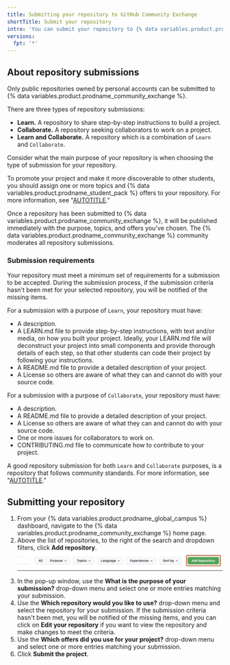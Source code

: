 ```yaml
---
title: Submitting your repository to GitHub Community Exchange
shortTitle: Submit your repository
intro: 'You can submit your repository to {% data variables.product.prodname_community_exchange %} for others to view or contribute to.'
versions:
  fpt: '*'
---
```


## About repository submissions

Only public repositories owned by personal accounts can be submitted to {% data variables.product.prodname_community_exchange %}.

There are three types of repository submissions:

* **Learn.** A repository to share step-by-step instructions to build a project.
* **Collaborate.** A repository seeking collaborators to work on a project.
* **Learn and Collaborate.** A repository which is a combination of `Learn` and `Collaborate`.

Consider what the main purpose of your repository is when choosing the type of submission for your repository.

To promote your project and make it more discoverable to other students, you should assign one or more topics and {% data variables.product.prodname_student_pack %} offers to your repository. For more information, see "[AUTOTITLE](/repositories/managing-your-repositorys-settings-and-features/customizing-your-repository/classifying-your-repository-with-topics)."

Once a repository has been submitted to {% data variables.product.prodname_community_exchange %}, it will be published immediately with the purpose, topics, and offers you've chosen. The {% data variables.product.prodname_community_exchange %} community moderates all repository submissions.

### Submission requirements

Your repository must meet a minimum set of requirements for a submission to be accepted. During the submission process, if the submission criteria hasn't been met for your selected repository, you will be notified of the missing items.

For a submission with a purpose of `Learn`, your repository must have:
* A description.
* A LEARN.md file to provide step-by-step instructions, with text and/or media, on how you built your project. Ideally, your LEARN.md file will deconstruct your project into small components and provide thorough details of each step, so that other students can code their project by following your instructions.
* A README.md file to provide a detailed description of your project.
* A License so others are aware of what they can and cannot do with your source code.

For a submission with a purpose of `Collaborate`, your repository must have:
* A description.
* A README.md file to provide a detailed description of your project.
* A License so others are aware of what they can and cannot do with your source code.
* One or more issues for collaborators to work on.
* CONTRIBUTING.md file to communicate how to contribute to your project.

A good repository submission for both `Learn` and `Collaborate` purposes, is a repository that follows community standards. For more information, see "[AUTOTITLE](/communities/setting-up-your-project-for-healthy-contributions/about-community-profiles-for-public-repositories)."

## Submitting your repository

1. From your {% data variables.product.prodname_global_campus %} dashboard, navigate to the {% data variables.product.prodname_community_exchange %} home page.
1. Above the list of repositories, to the right of the search and dropdown filters, click **Add repository**.
   ![Screenshot of a row of buttons and dropdown menus. The "Add repository" button is outlined in dark orange.](/assets/images/help/education/community-exchange-submission-add-repo.png)
1. In the pop-up window, use the **What is the purpose of your submission?** drop-down menu and select one or more entries matching your submission.
1. Use the **Which repository would you like to use?** drop-down menu and select the repository for your submission. If the submission criteria hasn't been met, you will be notified of the missing items, and you can click on **Edit your repository** if you want to view the repository and make changes to meet the criteria.
1. Use the **Which offers did you use for your project?** drop-down menu and select one or more entries matching your submission.
1. Click **Submit the project**.
